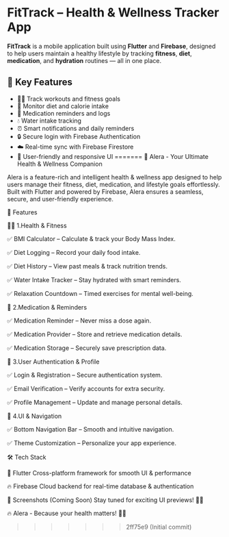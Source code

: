 # FitTrack – Health & Wellness Tracker App

**FitTrack** is a mobile application built using **Flutter** and **Firebase**, designed to help users maintain a healthy lifestyle by tracking **fitness**, **diet**, **medication**, and **hydration** routines — all in one place.

## 🔑 Key Features

- 🏃‍♂️ Track workouts and fitness goals
- 🍎 Monitor diet and calorie intake
- 💊 Medication reminders and logs
- 💧 Water intake tracking
- ⏰ Smart notifications and daily reminders
- 🔒 Secure login with Firebase Authentication
- ☁️ Real-time sync with Firebase Firestore
- 📱 User-friendly and responsive UI
=======
🌟 Alera - Your Ultimate Health & Wellness Companion

Alera is a feature-rich and intelligent health & wellness app designed to help users manage their fitness, diet, medication, and lifestyle goals effortlessly.
Built with Flutter and powered by Firebase, Alera ensures a seamless, secure, and user-friendly experience.


🚀 Features


🏋️‍♂️ 1.Health & Fitness

✅ BMI Calculator – Calculate & track your Body Mass Index.

✅ Diet Logging – Record your daily food intake.

✅ Diet History – View past meals & track nutrition trends.

✅ Water Intake Tracker – Stay hydrated with smart reminders.

✅ Relaxation Countdown – Timed exercises for mental well-being.




💊 2.Medication & Reminders

✅ Medication Reminder – Never miss a dose again.

✅ Medication Provider – Store and retrieve medication details.

✅ Medication Storage – Securely save prescription data.



🔐 3.User Authentication & Profile

✅ Login & Registration – Secure authentication system.

✅ Email Verification – Verify accounts for extra security.

✅ Profile Management – Update and manage personal details.



🎨 4.UI & Navigation

✅ Bottom Navigation Bar – Smooth and intuitive navigation.

✅ Theme Customization – Personalize your app experience.



🛠️ Tech Stack

🎯 Flutter	Cross-platform framework for smooth UI & performance

🔥 Firebase	Cloud backend for real-time database & authentication

📸 Screenshots (Coming Soon)
Stay tuned for exciting UI previews! 🎨✨

🔥 Alera - Because your health matters! 🚀💙
>>>>>>> 2ff75e9 (Initial commit)
